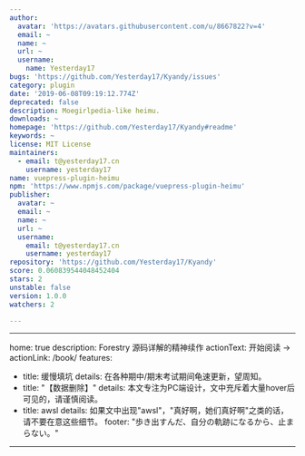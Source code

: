 ```yaml
---
author:
  avatar: 'https://avatars.githubusercontent.com/u/8667822?v=4'
  email: ~
  name: ~
  url: ~
  username:
    name: Yesterday17
bugs: 'https://github.com/Yesterday17/Kyandy/issues'
category: plugin
date: '2019-06-08T09:19:12.774Z'
deprecated: false
description: Moegirlpedia-like heimu.
downloads: ~
homepage: 'https://github.com/Yesterday17/Kyandy#readme'
keywords: ~
license: MIT License
maintainers:
  - email: t@yesterday17.cn
    username: yesterday17
name: vuepress-plugin-heimu
npm: 'https://www.npmjs.com/package/vuepress-plugin-heimu'
publisher:
  avatar: ~
  email: ~
  name: ~
  url: ~
  username:
    email: t@yesterday17.cn
    username: yesterday17
repository: 'https://github.com/Yesterday17/Kyandy'
score: 0.060839544048452404
stars: 2
unstable: false
version: 1.0.0
watchers: 2

---
```


---
home: true
description: Forestry 源码详解的精神续作
actionText: 开始阅读 →
actionLink: /book/
features:
  - title: 缓慢填坑
    details: 在各种期中/期末考试期间龟速更新，望周知。
  - title: "【数据删除】"
    details: 本文专注为PC端设计，文中充斥着大量hover后可见的<black>，请谨慎阅读。
  - title: awsl
    details: 如果文中出现"awsl"，"真好啊，她们真好啊"之类的话，请不要在意这些细节。
footer: "歩き出すんだ、自分の軌跡になるから、止まらない。"
---

